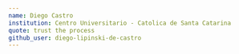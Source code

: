 ```yaml
---
name: Diego Castro
institution: Centro Universitario - Catolica de Santa Catarina
quote: trust the process
github_user: diego-lipinski-de-castro
---
```

